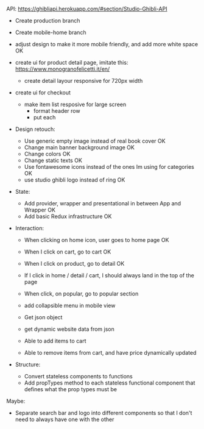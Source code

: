 API: https://ghibliapi.herokuapp.com/#section/Studio-Ghibli-API 

- Create production branch
- Create mobile-home branch

- adjust design to make it more mobile friendly, and add more white space OK
- create ui for product detail page, imitate this: https://www.monogranofelicetti.it/en/
    - create detail layour responsive for 720px width
- create ui for checkout
    - make item list resposive for large screen
        - format header row
        - put each

- Design retouch:
    - Use generic empty image instead of real book cover OK
    - Change main banner background image OK
    - Change colors OK
    - Change static texts OK
    - Use fontawesome icons instead of the ones Im using for categories OK
    - use studio ghibli logo instead of ring OK

- State:
    - Add provider, wrapper and presentational in between App and Wrapper OK
    - Add basic Redux infrastructure OK

- Interaction:
    - When clicking on home icon, user goes to home page OK
    - When I click on cart, go to cart OK
    - When I click on product, go to detail OK
    - If I click in home / detail / cart, I should always land in the top of the page
    - When click, on popular, go to popular section

    - add collapsible menu in mobile view

    - Get json object
    - get dynamic website data from json

    - Able to add items to cart
    - Able to remove items from cart, and have price dynamically updated

- Structure:
    - Convert stateless components to functions
    - Add propTypes method to each stateless functional component that defines what the prop types must be

Maybe:
- Separate search bar and logo into different components so that I don't need to always have one with the other